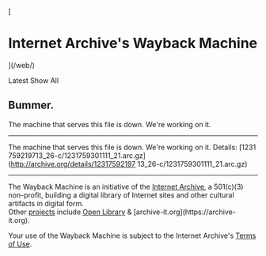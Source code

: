 [

# Internet Archive's Wayback Machine

](/web/)

Latest Show All

## Bummer.

  

The machine that serves this file is down. We're working on it.

* * *

The machine that serves this file is down. We're working on it. Details: [1231
759219713_26-c/1231759301111_21.arc.gz](http://archive.org/details/12317592197
13_26-c/1231759301111_21.arc.gz)

* * *

The Wayback Machine is an initiative of the [Internet
Archive](//archive.org/), a 501(c)(3) non-profit, building a digital library
of Internet sites and other cultural artifacts in digital form.  
Other [projects](//archive.org/projects/) include [Open
Library](https://openlibrary.org/) &amp; [archive-it.org](https://archive-
it.org).

Your use of the Wayback Machine is subject to the Internet Archive's [Terms of
Use](//archive.org/about/terms.php).

